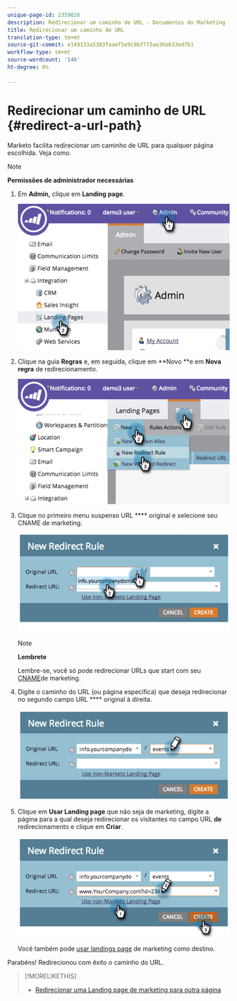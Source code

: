 ```yaml
---
unique-page-id: 2359826
description: Redirecionar um caminho de URL - Documentos do Marketing - Documentação do produto
title: Redirecionar um caminho de URL
translation-type: tm+mt
source-git-commit: e149133a5383faaef5e9c9b7775ae36e633ed7b1
workflow-type: tm+mt
source-wordcount: '146'
ht-degree: 0%

---
```



# Redirecionar um caminho de URL {#redirect-a-url-path}

Marketo facilita redirecionar um caminho de URL para qualquer página escolhida. Veja como.

>[!NOTE]
>
>**Permissões de administrador necessárias**

1. Em **Admin,** clique em **Landing page**.

   ![](assets/image2014-9-18-13-3a43-3a29.png)

1. Clique na guia **Regras** e, em seguida, clique em **Novo **e em **Nova regra** de redirecionamento.

   ![](assets/image2014-9-18-13-3a43-3a40.png)

1. Clique no primeiro menu suspenso URL **** original e selecione seu CNAME de marketing.

   ![](assets/image2014-9-18-13-3a43-3a49.png)

   >[!NOTE]
   >
   >**Lembrete**
   >
   >
   >Lembre-se, você só pode redirecionar URLs que start com seu [CNAME](../../../../product-docs/demand-generation/landing-pages/landing-page-actions/customize-your-landing-page-urls-with-a-cname.md)de marketing.

1. Digite o caminho do URL (ou página específica) que deseja redirecionar no segundo campo URL **** original à direita.

   ![](assets/image2014-9-18-13-3a43-3a59.png)

1. Clique em **Usar Landing page** que não seja de marketing, digite a página para a qual deseja redirecionar os visitantes no campo URL **de** redirecionamento e clique em **Criar**.

   ![](assets/image2014-9-18-13-3a44-3a7.png)

   Você também pode [usar landings page](https://docs.marketo.com/x/vAEk) de marketing como destino.

Parabéns!  Redirecionou com êxito o caminho do URL.

>[!MORELIKETHIS]
>
>* [Redirecionar uma Landing page de marketing para outra página](../../../../product-docs/demand-generation/landing-pages/landing-page-actions/redirect-a-marketo-landing-page-to-another-page.md)

>



